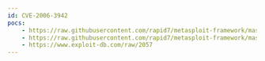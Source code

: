 ```yaml
---
id: CVE-2006-3942
pocs:
    - https://raw.githubusercontent.com/rapid7/metasploit-framework/master/modules/auxiliary/dos/windows/smb/ms06_063_trans.rb
    - https://raw.githubusercontent.com/rapid7/metasploit-framework/master/modules/auxiliary/dos/windows/smb/ms06_035_mailslot.rb
    - https://www.exploit-db.com/raw/2057
---
```

